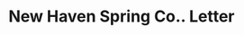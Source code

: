 ---
doi: 10.7916/D8PG33VN
date_other: '1870'
date_other_textual: 1870-1879
form: correspondence
genre:
- Letters (correspondence)
name:
- New Haven Spring Co.
object_in_context_url: https://biggert.cul.columbia.edu/items/view/ave_biggert_01827
subject_hierarchical_geographic:
- New Haven, Connecticut, United States
subject_name:
- New Haven Spring Co.
title: New Haven Spring Co.. Letter
sort_title: New Haven Spring Co.. Letter
call_number: ave_biggert_01827
coordinates:
- 41.309999999999995,-72.92361111111111
pid: ave_biggert_01827
identifiers: ave_biggert_01827
thumbnail: https://derivativo-2.library.columbia.edu/iiif/2/ldpd:490636/full/!256,256/0/native.jpg
permalink: "/biggert/ave_biggert_01827/"
layout: iiif-image-page
---